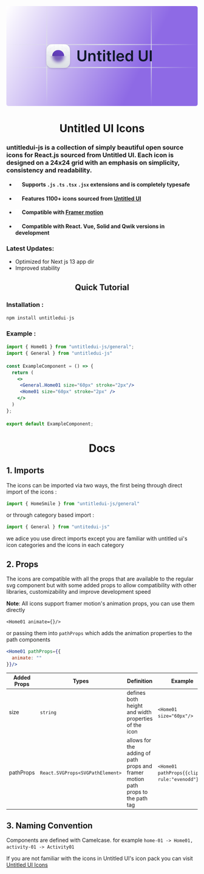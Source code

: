 ![Masterhead](./public/logo.png)

<h1 align="center" >Untitled UI Icons</h1>

### untitledui-js is a collection of simply beautiful open source icons for React.js sourced from Untitled UI. Each icon is designed on a 24x24 grid with an emphasis on simplicity, consistency and readability.

- #### <img src="./public/check.svg" width="14px" height="14px"/> Supports `.js` `.ts` `.tsx` `.jsx` extensions and is completely typesafe
- #### <img src="./public/check.svg" width="14px" height="14px"/> Features **1100+** icons sourced from [Untitled UI](https://www.untitledui.com/icons)
- #### <img src="./public/check.svg" width="14px" height="14px"/> Compatible with [Framer motion](https://www.framer.com)
- #### <img src="./public/check.svg" width="14px" height="14px"/> Compatible with React. Vue, Solid and Qwik versions in development

### Latest Updates:
- Optimized for Next js 13 app dir
- Improved stability


<h2 align="center">Quick Tutorial</h2>

 ### Installation :

```js
npm install untitledui-js
```

### Example :

```jsx
import { Home01 } from "untitledui-js/general";
import { General } from "untitledui-js"

const ExampleComponent = () => {
  return (
    <>
     <General.Home01 size="60px" stroke="2px"/>
     <Home01 size="60px" stroke="2px" />
    </>
  )
};

export default ExampleComponent;
```


<h1 align="center">Docs</h1>

## 1. Imports  
The icons can be imported via two ways, the first being through direct import of the icons :
   ```jsx
   import { HomeSmile } from "untitledui-js/general"
   ```
   or through category based import :
   ```jsx
   import { General } from "untitedui-js"
   ```
   we adice you use direct imports except you are familiar with untitled ui's icon categories and the icons in each category
## 2. Props 
The icons are compatible with all the props that are available to the regular svg component but with some added props to allow compatibility with other libraries, customizability and improve development speed  

**Note**: All icons support framer motion's animation props, you can use them directly 
```tsx
<Home01 animate={}/>
```
or passing them into `pathProps` which adds the animation properties to the path components

```jsx
<Home01 pathProps={{
  animate: ""
}}/>
```

<div align="center">

Added Props|Types| Definition|Example|
|----|-----|-----------|-------|
size | `string` | defines both height and width properties of the icon | `<Home01 size="60px"/>`
pathProps | `React.SVGProps<SVGPathElement>` | allows for the adding of path props and framer motion path props to the path tag | `<Home01 pathProps{{clip-rule:"evenodd"}}/>` 

</div>


## 3. Naming Convention 
Components are defined with Camelcase. for example `home-01 -> Home01, activity-01 -> Activity01`

If you are not familiar with the icons in Untitled UI's icon pack you can visit [Untitled UI Icons]("https://www.untitleduiicons.com")
